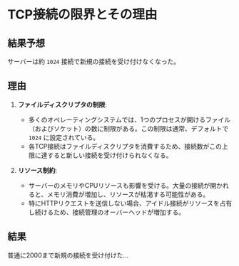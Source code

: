 # TCP接続の限界とその理由

## 結果予想

サーバーは約 `1024` 接続で新規の接続を受け付けなくなった。

## 理由

1. **ファイルディスクリプタの制限**:

   - 多くのオペレーティングシステムでは、1つのプロセスが開けるファイル（およびソケット）の数に制限がある。この制限は通常、デフォルトで `1024` に設定されている。
   - 各TCP接続はファイルディスクリプタを消費するため、接続数がこの上限に達すると新しい接続を受け付けられなくなる。

2. **リソース制約**:
   - サーバーのメモリやCPUリソースも影響を受ける。大量の接続が開かれると、メモリ消費が増加し、リソースが枯渇する可能性がある。
   - 特にHTTPリクエストを送信しない場合、アイドル接続がリソースを占有し続けるため、接続管理のオーバーヘッドが増加する。

## 結果

普通に2000まで新規の接続を受け付けた...

